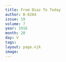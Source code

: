 ```yaml
---
title: From Diaz To Today
author: B-8264
issue: 19
volume: 7
year: 1916
month: 28
day: V
tags:
layout: page.njk
image:
---
```


